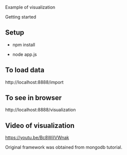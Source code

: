 
Example of visualization

Getting started

## Setup

- npm install

- node app.js

## To load data

http://localhost:8888/import

## To see in browser

http://localhost:8888/visualization

## Video of visualization

https://youtu.be/Bc8WiIVWnak

Original framework was obtained from mongodb tutorial.
